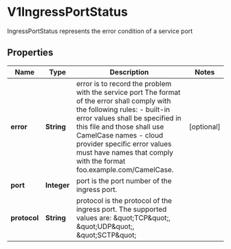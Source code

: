 

# V1IngressPortStatus

IngressPortStatus represents the error condition of a service port
## Properties

Name | Type | Description | Notes
------------ | ------------- | ------------- | -------------
**error** | **String** | error is to record the problem with the service port The format of the error shall comply with the following rules: - built-in error values shall be specified in this file and those shall use   CamelCase names - cloud provider specific error values must have names that comply with the   format foo.example.com/CamelCase. |  [optional]
**port** | **Integer** | port is the port number of the ingress port. | 
**protocol** | **String** | protocol is the protocol of the ingress port. The supported values are: \&quot;TCP\&quot;, \&quot;UDP\&quot;, \&quot;SCTP\&quot; | 



